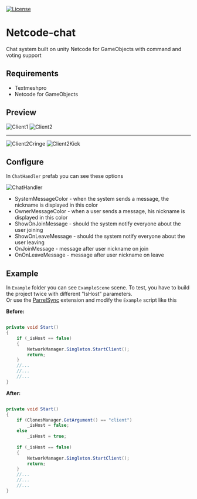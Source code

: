 [![License](https://img.shields.io/github/license/Edward-Khaymanov/Netcode-Chat?label=license&style=for-the-badge)](./LICENSE)

# Netcode-chat
Chat system built on unity Netcode for GameObjects with command and voting support

## Requirements
- Textmeshpro
- Netcode for GameObjects

## Preview

![Client1](https://github.com/Edward-Khaymanov/Netcode-Chat/assets/104985307/1bcfbfb8-3e77-4d2c-88e9-274e013d5ea2)
![Client2](https://github.com/Edward-Khaymanov/Netcode-Chat/assets/104985307/56f5ecaf-5d66-4006-9665-41d3fae488dd)

***

![Client2Cringe](https://github.com/Edward-Khaymanov/Netcode-Chat/assets/104985307/00accc9b-8b80-4c96-a2a9-9f36d442700b)
![Client2Kick](https://github.com/Edward-Khaymanov/Netcode-Chat/assets/104985307/dd13edc2-5190-4816-8673-cfc9d583e876)

## Configure
In `ChatHandler` prefab you can see these options

![ChatHandler](https://github.com/Edward-Khaymanov/Netcode-Chat/assets/104985307/41a786e9-22c1-43dd-b033-f90bd284148e)

- SystemMessageColor - when the system sends a message, the nickname is displayed in this color
- OwnerMessageColor - when a user sends a message, his nickname is displayed in this color
- ShowOnJoinMessage - should the system notify everyone about the user joining
- ShowOnLeaveMessage - should the system notify everyone about the user leaving
- OnJoinMessage - message after user nickname on join
- OnOnLeaveMessage - message after user nickname on leave

## Example
In `Example` folder you can see `ExampleScene` scene.
To test, you have to build the project twice with different "IsHost" parameters. <br/>
Or use the [ParrelSync](https://github.com/VeriorPies/ParrelSync) extension and modify the `Example` script like this

**Before:**
```C#

private void Start()
{
    if (_isHost == false)
    {
        NetworkManager.Singleton.StartClient();
        return;
    }
    //...
    //...
    //...
}

```

**After:**
```C#

private void Start()
{
    if (ClonesManager.GetArgument() == "client")
        _isHost = false;
    else
        _isHost = true;
    
    if (_isHost == false)
    {
        NetworkManager.Singleton.StartClient();
        return;
    }
    //...
    //...
    //...
}

```
